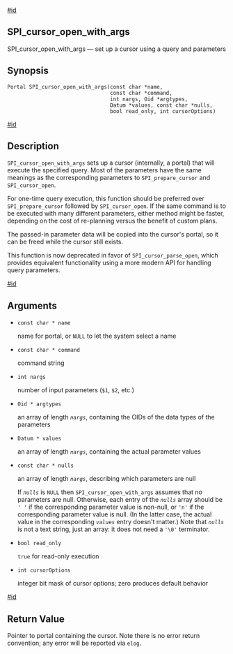 [#id](#SPI-SPI-CURSOR-OPEN-WITH-ARGS)

## SPI\_cursor\_open\_with\_args

SPI\_cursor\_open\_with\_args — set up a cursor using a query and parameters

## Synopsis

```
Portal SPI_cursor_open_with_args(const char *name,
                                 const char *command,
                                 int nargs, Oid *argtypes,
                                 Datum *values, const char *nulls,
                                 bool read_only, int cursorOptions)
```

[#id](#id-1.8.12.8.20.5)

## Description

`SPI_cursor_open_with_args` sets up a cursor (internally, a portal) that will execute the specified query. Most of the parameters have the same meanings as the corresponding parameters to `SPI_prepare_cursor` and `SPI_cursor_open`.

For one-time query execution, this function should be preferred over `SPI_prepare_cursor` followed by `SPI_cursor_open`. If the same command is to be executed with many different parameters, either method might be faster, depending on the cost of re-planning versus the benefit of custom plans.

The passed-in parameter data will be copied into the cursor's portal, so it can be freed while the cursor still exists.

This function is now deprecated in favor of `SPI_cursor_parse_open`, which provides equivalent functionality using a more modern API for handling query parameters.

[#id](#id-1.8.12.8.20.6)

## Arguments

* `const char * name`

  name for portal, or `NULL` to let the system select a name

* `const char * command`

  command string

* `int nargs`

  number of input parameters (`$1`, `$2`, etc.)

* `Oid * argtypes`

  an array of length *`nargs`*, containing the OIDs of the data types of the parameters

* `Datum * values`

  an array of length *`nargs`*, containing the actual parameter values

* `const char * nulls`

  an array of length *`nargs`*, describing which parameters are null

  If *`nulls`* is `NULL` then `SPI_cursor_open_with_args` assumes that no parameters are null. Otherwise, each entry of the *`nulls`* array should be `' '` if the corresponding parameter value is non-null, or `'n'` if the corresponding parameter value is null. (In the latter case, the actual value in the corresponding *`values`* entry doesn't matter.) Note that *`nulls`* is not a text string, just an array: it does not need a `'\0'` terminator.

* `bool read_only`

  `true` for read-only execution

* `int cursorOptions`

  integer bit mask of cursor options; zero produces default behavior

[#id](#id-1.8.12.8.20.7)

## Return Value

Pointer to portal containing the cursor. Note there is no error return convention; any error will be reported via `elog`.